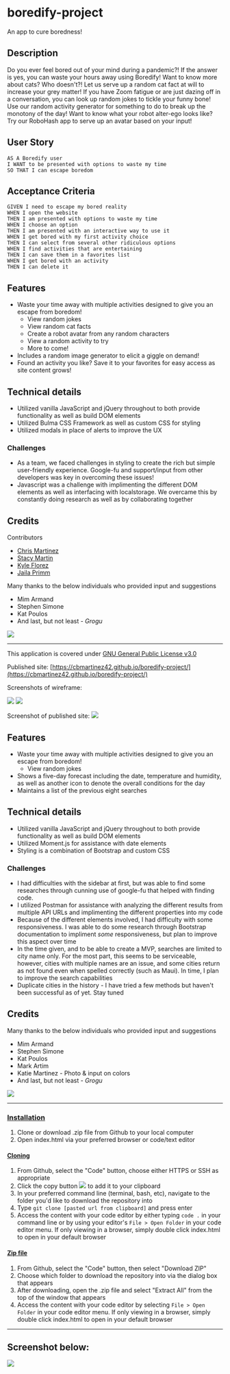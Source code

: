 # boredify-project
An app to cure boredness!

## Description

Do you ever feel bored out of your mind during a pandemic?! If the answer is yes, you can waste your hours away using Boredify! Want to know more about cats? Who doesn't?! Let us serve up a random cat fact at will to increase your grey matter! If you have Zoom fatigue or are just dazing off in a conversation, you can look up random jokes to tickle your funny bone! Use our random activity generator for something to do to break up the monotony of the day! Want to know what your robot alter-ego looks like? Try our RoboHash app to serve up an avatar based on your input!


## User Story
```
AS A Boredify user
I WANT to be presented with options to waste my time
SO THAT I can escape boredom
```

## Acceptance Criteria
```
GIVEN I need to escape my bored reality
WHEN I open the website
THEN I am presented with options to waste my time
WHEN I choose an option
THEN I am presented with an interactive way to use it
WHEN I get bored with my first activity choice
THEN I can select from several other ridiculous options
WHEN I find activities that are entertaining
THEN I can save them in a favorites list
WHEN I get bored with an activity
THEN I can delete it 
```

## Features
* Waste your time away with multiple activities designed to give you an escape from boredom!
    * View random jokes
    * View random cat facts
    * Create a robot avatar from any random characters
    * View a random activity to try
    * More to come! 
* Includes a random image generator to elicit a giggle on demand! 
* Found an activity you like? Save it to your favorites for easy access as site content grows!

## Technical details
* Utilized vanilla JavaScript and jQuery throughout to both provide functionality as well as build DOM elements
* Utilized Bulma CSS Framework as well as custom CSS for styling
* Utilized modals in place of alerts to improve the UX

### Challenges
* As a team, we faced challenges in styling to create the rich but simple user-friendly experience. Google-fu and support/input from other developers was key in overcoming these issues! 
* Javascript was a challenge with implimenting the different DOM elements as well as interfacing with localstorage. We overcame this by constantly doing research as well as by collaborating together


## Credits
Contributors
* [Chris Martinez](https://github.com/cbmartinez42)
* [Stacy Martin](https://github.com/Stacy-Martin)
* [Kyle Florez](https://github.com/SLUDGE-GIT)
* [Jaila Primm](https://github.com/JPrimm99)

Many thanks to the below individuals who provided input and suggestions
* Mim Armand
* Stephen Simone
* Kat Poulos
* And last, but not least - *Grogu*
        
<img src="./assets/images/grogu.png">

---

This application is covered under [GNU General Public License v3.0](./LICENSE)

Published site:
[https://cbmartinez42.github.io/boredify-project/](https://cbmartinez42.github.io/boredify-project/)

Screenshots of wireframe:

<img src="./assets/images/wireframe-screenshot-1.PNG">
<img src="./assets/images/wireframe-screenshot-2.PNG">

Screenshot of published site:
<img src="./assets/images/boredify3screenshot.png">


## Features
* Waste your time away with multiple activities designed to give you an escape from boredom!
    * View random jokes
* Shows a five-day forecast including the date, temperature and humidity, as well as another icon to denote the overall conditions for the day
* Maintains a list of the previous eight searches

## Technical details
* Utilized vanilla JavaScript and jQuery throughout to both provide functionality as well as build DOM elements
* Utilized Moment.js for assistance with date elements
* Styling is a combination of Bootstrap and custom CSS

### Challenges
* I had difficulties with the sidebar at first, but was able to find some researches through cunning use of google-fu that helped with finding code. 
* I utilized Postman for assistance with analyzing the different results from multiple API URLs and implimenting the different properties into my code
* Because of the different elements involved, I had difficulty with some responsiveness. I was able to do some research through Bootstrap documentation to impliment *some* responsiveness, but plan to improve this aspect over time
* In the time given, and to be able to create a MVP, searches are limited to city name only. For the most part, this seems to be serviceable, however, cities with multiple names are an issue, and some cities return as not found even when spelled correctly (such as Maui). In time, I plan to improve the search capabilities
* Duplicate cities in the history - I have tried a few methods but haven't been successful as of yet. Stay tuned

## Credits
Many thanks to the below individuals who provided input and suggestions
* Mim Armand
* Stephen Simone
* Kat Poulos
* Mark Artim
* Katie Martinez - Photo & input on colors
* And last, but not least - *Grogu*
        
<img src="./assets/images/grogu.png">

---

### <ins>Installation</ins>
1.  Clone or download .zip file from Github to your local computer
2.  Open index.html via your preferred browser or code/text editor

#### <ins>Cloning</ins>
1. From Github, select the "Code" button, choose either HTTPS or SSH as appropriate
2. Click the copy button <img src="./assets/images/copy-button.PNG"> to add it to your clipboard
3. In your preferred command line (terminal, bash, etc), navigate to the folder you'd like to download the repository into
4. Type `git clone [pasted url from clipboard]` and press enter
5. Access the content with your code editor by either typing `code .` in your command line or by using your editor's `File > Open Folder` in your code editor menu. If only viewing in a browser, simply double click index.html to open in your default browser


#### <ins>Zip file</ins>
1. From Github, select the "Code" button, then select "Download ZIP"
2. Choose which folder to download the repository into via the dialog box that appears
3. After downloading, open the .zip file and select "Extract All" from the top of the window that appears
4. Access the content with your code editor by selecting `File > Open Folder` in your code editor menu. If only viewing in a browser, simply double click index.html to open in your default browser


---



## Screenshot below:

<img src="./assets/images/weather-dashboard.gif">